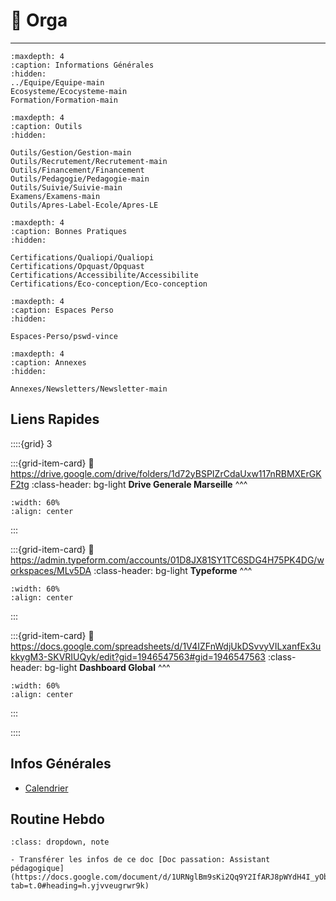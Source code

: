 # 🔧 Orga

***

```{toctree}
:maxdepth: 4
:caption: Informations Générales
:hidden:
../Equipe/Equipe-main
Ecosysteme/Ecocysteme-main
Formation/Formation-main

```


```{toctree}
:maxdepth: 4
:caption: Outils 
:hidden:

Outils/Gestion/Gestion-main
Outils/Recrutement/Recrutement-main
Outils/Financement/Financement
Outils/Pedagogie/Pedagogie-main
Outils/Suivie/Suivie-main
Examens/Examens-main
Outils/Apres-Label-Ecole/Apres-LE

```

```{toctree}
:maxdepth: 4
:caption: Bonnes Pratiques
:hidden:

Certifications/Qualiopi/Qualiopi
Certifications/Opquast/Opquast
Certifications/Accessibilite/Accessibilite
Certifications/Eco-conception/Eco-conception

```

```{toctree}
:maxdepth: 4
:caption: Espaces Perso
:hidden:

Espaces-Perso/pswd-vince

```

```{toctree}
:maxdepth: 4
:caption: Annexes
:hidden:

Annexes/Newsletters/Newsletter-main

```




## Liens Rapides

::::{grid} 3

:::{grid-item-card}
:link: https://drive.google.com/drive/folders/1d72yBSPIZrCdaUxw117nRBMXErGKF2tg
:class-header: bg-light
**Drive Generale Marseille** 
^^^


```{image} ../../_static/svg-icons/google-drive.svg
:width: 60%
:align: center

```

:::

:::{grid-item-card}
:link: https://admin.typeform.com/accounts/01D8JX81SY1TC6SDG4H75PK4DG/workspaces/MLv5DA
:class-header: bg-light
**Typeforme** 
^^^


```{image} ../../_static/logos/typeform_logo.png
:width: 60%
:align: center

```

:::

:::{grid-item-card}
:link: https://docs.google.com/spreadsheets/d/1V4IZFnWdjUkDSvvyVILxanfEx3ukkygM3-SKVRIUQyk/edit?gid=1946547563#gid=1946547563
:class-header: bg-light
**Dashboard Global**
^^^

```{image} ../../_static/svg-icons/google-drive.svg
:width: 60%
:align: center

```

:::

::::

## Infos Générales

- [Calendrier](https://docs.google.com/spreadsheets/d/1vOjb-RDdlMwHcpJIUyNssTGeg54ATY3ya_DGRJo6eWw/edit?gid=248912251#gid=248912251)



## Routine Hebdo

```{admonition} Document
:class: dropdown, note

- Transférer les infos de ce doc [Doc passation: Assistant pédagogique](https://docs.google.com/document/d/1URNglBm9sKi2Qq9Y2IfARJ8pWYdH4I_yObu3fOP8tBg/edit?tab=t.0#heading=h.yjvveugrwr9k)

```

